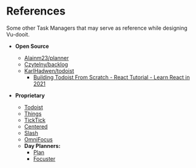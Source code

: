 # References
Some other Task Managers that may serve as reference while designing Vu-dooit.

+ **Open Source**
  + [Alainm23/planner](https://github.com/alainm23/planner)
  + [Czytelny/backlog](https://github.com/czytelny/backlog)
  + [KarlHadwen/todoist](https://github.com/karlhadwen/todoist)
    + [Building Todoist From Scratch - React Tutorial - Learn React in 2021](https://www.youtube.com/watch?v=HgfA4W_VjmI)

+ **Proprietary**
  + [Todoist](https://todoist.com/)
  + [Things](https://culturedcode.com/things/)
  + [TickTick](https://ticktick.com/)
  + [Centered](https://www.centered.app/)
  + [Slash](https://getslash.co/)
  + [OmniFocus](https://www.omnigroup.com/omnifocus/)
  + **Day Planners:**
    + [Plan](https://getplan.co/login)
    + [Focuster](https://www.focuster.com/)
